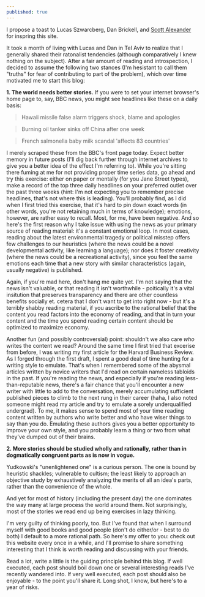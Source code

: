 ```yaml
---
published: true
---
```

I propose a toast to Lucas Szwarcberg, Dan Brickell, and [Scott Alexander](www.slatestarcodex.com) for inspring this site.

It took a month of living with Lucas and Dan in Tel Aviv to realize that I generally shared their ratonalist tendencies (although comparatively I knew nothing on the subject). After a fair amount of reading and introspection, I decided to assume the following two stances (I'm hesistant to call them "truths" for fear of contributing to part of the problem), which over time motivated me to start this blog: 

**1. The world needs better stories.**
If you were to set your internet browser's home page to, say, BBC news, you might see headlines like these on a daily basis:

> Hawaii missile false alarm triggers shock, blame and apologies

> Burning oil tanker sinks off China after one week

> French salmonella baby milk scandal 'affects 83 countries'

I merely scraped these from the BBC's front page today. Expect better memory in future posts (I'll dig back further through internet archives to give you a better idea of the effect I'm referring to). While you're sitting there fuming at me for not providing proper time series data, go ahead and try this exercise: either on paper or mentally (for you Jane Street types), make a record of the top three daily headlines on your preferred outlet over the past three weeks (hint: I'm not expecting you to remember precise headlines, that's not where this is leading). You'll probably find, as I did when I first tried this exercise, that it's hard to pin down exact words (in other words, you're not retaining much in terms of knowledge); emotions, however, are rather easy to recall. Most, for me, have been negative. And so here's the first reason why I take issue with using the news as your primary source of reading material: it's a constant emotional loop. In most cases, reading about the latest environmental tragedy or political misstep offers few challenges to our heuristics (where the news could be a novel developmental activity, like learning a language); nor does it foster creativity (where the news could be a recreational activity), since you feel the same emotions each time that a new story with similar characteristics (again, usually negative) is published.

Again, if you're mad here, don't hang me quite yet. I'm not saying that the news isn't valuable, or that reading it isn't worthwhile - poitically it's a vital insitution that preserves transparency and there are other countless benefits socially et. cetera that I don't want to get into right now - but it's a terribly shabby reading material, if you ascribe to the rational belief that the content you read factors into the economy of reading, and that in turn your content and the time you spend reading certain content should be optimized to maximize economy.

Another fun (and possibly controversial) point: shouldn't we also care _who_ writes the content we read? Around the same time I first tried that excerise from before, I was writing my first article for the Harvard Business Review. As I forged through the first draft, I spent a good deal of time hunting for a writing style to emulate. That's when I remembered some of the abysmal articles written by novice writers that I'd read on certain nameless tabloids in the past. If you're reading the news, and especially if you're reading less-than-reputable news, there's a fair chance that you'll encounter a new writer with little to add to the conversation, merely accumulating sufficient published pieces to climb to the next rung in their career (haha, I also noted someone might read my article and try to emulate a sorely underqualified undergrad). To me, it makes sense to spend most of your time reading content written by authors who write better and who have wiser things to say than you do. Emulating these authors gives you a better opportunity to improve your own style, and you probably learn a thing or two from what they've dumped out of their brains.

**2. More stories should be studied wholly and rationally, rather than in dogmatically congruent parts as is now in vogue.**

Yudkowski's "unenlightened one" is a curious person. The one is bound by heuristic shackles; vulnerable to cultism; the least likely to approach an objective study by exhaustively analyzing the merits of all an idea's parts, rather than the convenience of the whole.

And yet for most of history (including the present day) the one dominates the way many at large process the world around them. Not surprisingly, most of the stories we read end up being exercises in lazy thinking.

I'm very guilty of thinking poorly, too. But I've found that when I surround myself with good books and good people (don't do either/or - best to do both) I default to a more rational path. So here's my offer to you: check out this website every once in a while, and I'll promise to share something interesting that I think is worth reading and discussing with your friends.

Read a lot, write a little is the guiding principle behind this blog. If well executed, each post should boil down one or several interesting reads I've recently wandered into. If very well executed, each post should also be enjoyable - to the point you'll share it. Long shot, I know, but here's to a year of risks.
